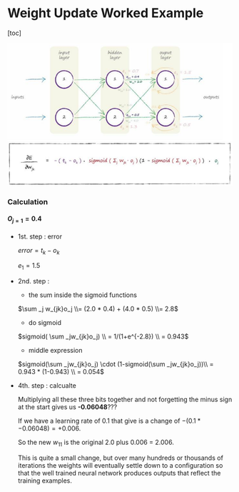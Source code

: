 # Weight Update Worked Example

[toc]

<img src="Resources/69.jpg" style="zoom:80%;" />

<img src="Resources/70.jpg" style="zoom:80%;" />

### Calculation

#### $O_{j=1} = 0.4$

- 1st. step  : error

  

  $error = t_k - o_k$

  $e_1 = 1.5$



- 2nd. step : 

  - the sum inside the sigmoid functions

  

  $\sum _j w_{jk}o_j \\= (2.0 * 0.4) + (4.0 * 0.5) \\= 2.8$

  

  - do sigmoid

  $sigmoid( \sum _jw_{jk}o_j) \\ = 1/(1+e^{-2.8}) \\ = 0.943$

  
  - middle expression

  $sigmoid(\sum _jw_{jk}o_j) \cdot (1-sigmoid(\sum _jw_{jk}o_j))\\ = 0.943 * (1-0.943) \\ = 0.054$



- 4th. step : calcualte

  Multiplying all these three bits together and not forgetting the minus sign at the start gives us **-0.06048**???

  If we have a learning rate of 0.1 that give is a change of $- (0.1 * - 0.06048) = + 0.006.$ 

  So the new $w_11$ is the original 2.0 plus 0.006 = 2.006.
  
  
  
  This is quite a small change, but over many hundreds or thousands of iterations the weights will eventually settle down to a configuration so that the well trained neural network produces outputs that reflect the training examples.

  